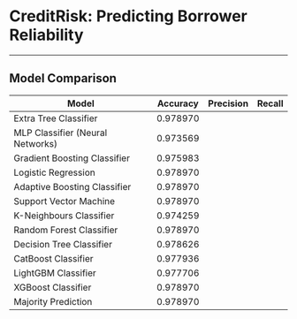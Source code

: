 # CreditRisk: Predicting Borrower Reliability
---
## Model Comparison

|               Model              | Accuracy | Precision | Recall |  
|----------------------------------|----------|-----------|--------|
| Extra Tree Classifier            | 0.978970 |           |        |
| MLP Classifier (Neural Networks) | 0.973569 |           |        |
| Gradient Boosting Classifier     | 0.975983 |           |        |
| Logistic Regression              | 0.978970 |           |        |
| Adaptive Boosting Classifier     | 0.978970 |           |        |
| Support Vector Machine           | 0.978970 |           |        |
| K-Neighbours Classifier          | 0.974259 |           |        |
| Random Forest Classifier         | 0.978970 |           |        |
| Decision Tree Classifier         | 0.978626 |           |        |
| CatBoost Classifier              | 0.977936 |           |        |
| LightGBM Classifier              | 0.977706 |           |        |
| XGBoost Classifier               | 0.978970 |           |        |
| Majority Prediction              | 0.978970 |           |        |
